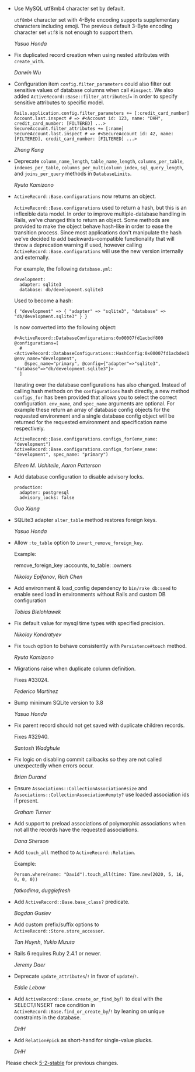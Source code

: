 *   Use MySQL utf8mb4 character set by default.

    `utf8mb4` character set with 4-Byte encoding supports supplementary characters including emoji.
    The previous default 3-Byte encoding character set `utf8` is not enough to support them.

    *Yasuo Honda*

*   Fix duplicated record creation when using nested attributes with `create_with`.

    *Darwin Wu*

*   Configuration item `config.filter_parameters` could also filter out
    sensitive values of database columns when call `#inspect`.
    We also added `ActiveRecord::Base::filter_attributes`/`=` in order to
    specify sensitive attributes to specific model.

    ```
    Rails.application.config.filter_parameters += [:credit_card_number]
    Account.last.inspect # => #<Account id: 123, name: "DHH", credit_card_number: [FILTERED] ...>
    SecureAccount.filter_attributes += [:name]
    SecureAccount.last.inspect # => #<SecureAccount id: 42, name: [FILTERED], credit_card_number: [FILTERED] ...>
    ```

    *Zhang Kang*

*   Deprecate `column_name_length`, `table_name_length`, `columns_per_table`,
    `indexes_per_table`, `columns_per_multicolumn_index`, `sql_query_length`,
    and `joins_per_query` methods in `DatabaseLimits`.

    *Ryuta Kamizono*

*   `ActiveRecord::Base.configurations` now returns an object.

    `ActiveRecord::Base.configurations` used to return a hash, but this
    is an inflexible data model. In order to improve multiple-database
    handling in Rails, we've changed this to return an object. Some methods
    are provided to make the object behave hash-like in order to ease the
    transition process. Since most applications don't manipulate the hash
    we've decided to add backwards-compatible functionality that will throw
    a deprecation warning if used, however calling `ActiveRecord::Base.configurations`
    will use the new version internally and externally.

    For example, the following `database.yml`:

    ```
    development:
      adapter: sqlite3
      database: db/development.sqlite3
    ```

    Used to become a hash:

    ```
    { "development" => { "adapter" => "sqlite3", "database" => "db/development.sqlite3" } }
    ```

    Is now converted into the following object:

    ```
    #<ActiveRecord::DatabaseConfigurations:0x00007fd1acbdf800 @configurations=[
      #<ActiveRecord::DatabaseConfigurations::HashConfig:0x00007fd1acbded10 @env_name="development",
        @spec_name="primary", @config={"adapter"=>"sqlite3", "database"=>"db/development.sqlite3"}>
      ]
    ```

    Iterating over the database configurations has also changed. Instead of
    calling hash methods on the `configurations` hash directly, a new method `configs_for` has
    been provided that allows you to select the correct configuration. `env_name`, and
    `spec_name` arguments are optional. For example these return an array of
    database config objects for the requested environment and a single database config object
    will be returned for the requested environment and specification name respectively.

    ```
    ActiveRecord::Base.configurations.configs_for(env_name: "development")
    ActiveRecord::Base.configurations.configs_for(env_name: "development", spec_name: "primary")
    ```

    *Eileen M. Uchitelle*, *Aaron Patterson*

*   Add database configuration to disable advisory locks.

    ```
    production:
      adapter: postgresql
      advisory_locks: false
    ```

    *Guo Xiang*

*   SQLite3 adapter `alter_table` method restores foreign keys.

    *Yasuo Honda*

*   Allow `:to_table` option to `invert_remove_foreign_key`.

    Example:

       remove_foreign_key :accounts, to_table: :owners

    *Nikolay Epifanov*, *Rich Chen*

*   Add environment & load_config dependency to `bin/rake db:seed` to enable
    seed load in environments without Rails and custom DB configuration

    *Tobias Bielohlawek*

*   Fix default value for mysql time types with specified precision.

    *Nikolay Kondratyev*

*   Fix `touch` option to behave consistently with `Persistence#touch` method.

    *Ryuta Kamizono*

*   Migrations raise when duplicate column definition.

    Fixes #33024.

    *Federico Martinez*

*   Bump minimum SQLite version to 3.8

    *Yasuo Honda*

*   Fix parent record should not get saved with duplicate children records.

    Fixes #32940.

    *Santosh Wadghule*

*   Fix logic on disabling commit callbacks so they are not called unexpectedly when errors occur.

    *Brian Durand*

*   Ensure `Associations::CollectionAssociation#size` and `Associations::CollectionAssociation#empty?`
    use loaded association ids if present.

    *Graham Turner*

*   Add support to preload associations of polymorphic associations when not all the records have the requested associations.

    *Dana Sherson*

*   Add `touch_all` method to `ActiveRecord::Relation`.

    Example:

        Person.where(name: "David").touch_all(time: Time.new(2020, 5, 16, 0, 0, 0))

    *fatkodima*, *duggiefresh*

*   Add `ActiveRecord::Base.base_class?` predicate.

    *Bogdan Gusiev*

*   Add custom prefix/suffix options to `ActiveRecord::Store.store_accessor`.

    *Tan Huynh*, *Yukio Mizuta*

*   Rails 6 requires Ruby 2.4.1 or newer.

    *Jeremy Daer*

*   Deprecate `update_attributes`/`!` in favor of `update`/`!`.

    *Eddie Lebow*

*   Add `ActiveRecord::Base.create_or_find_by`/`!` to deal with the SELECT/INSERT race condition in
    `ActiveRecord::Base.find_or_create_by`/`!` by leaning on unique constraints in the database.

    *DHH*

*   Add `Relation#pick` as short-hand for single-value plucks.

    *DHH*


Please check [5-2-stable](https://github.com/rails/rails/blob/5-2-stable/activerecord/CHANGELOG.md) for previous changes.
